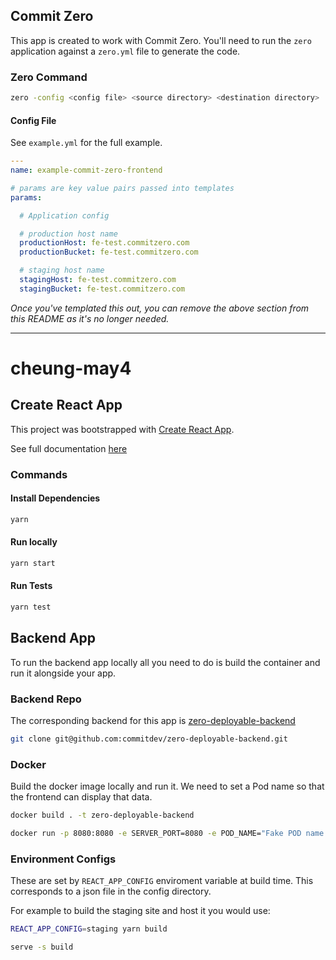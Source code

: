 ## Commit Zero

This app is created to work with Commit Zero. You'll need to run the `zero` application against a `zero.yml` file to generate the code.

### Zero Command

```bash
zero -config <config file> <source directory> <destination directory>
```

#### Config File

See `example.yml` for the full example.

```yaml
---
name: example-commit-zero-frontend

# params are key value pairs passed into templates
params:

  # Application config

  # production host name
  productionHost: fe-test.commitzero.com
  productionBucket: fe-test.commitzero.com

  # staging host name
  stagingHost: fe-test.commitzero.com
  stagingBucket: fe-test.commitzero.com

```

_Once you've templated this out, you can remove the above section from this README as it's no longer needed._

---

# cheung-may4

## Create React App

This project was bootstrapped with [Create React App](https://github.com/facebook/create-react-app).

See full documentation [here](docs/create-react-app.md)

### Commands

#### Install Dependencies

```zsh
yarn
```

#### Run locally

```zsh
yarn start
```

#### Run Tests

```zsh
yarn test
```

## Backend App

To run the backend app locally all you need to do is build the container and run it alongside your app.

### Backend Repo

The corresponding backend for this app is [zero-deployable-backend](https://github.com/commitdev/zero-deployable-backend)

```zsh
git clone git@github.com:commitdev/zero-deployable-backend.git
```

### Docker

Build the docker image locally and run it. We need to set a Pod name so that the frontend can display that data.

```zsh
docker build . -t zero-deployable-backend

docker run -p 8080:8080 -e SERVER_PORT=8080 -e POD_NAME="Fake POD name." zero-deployable-backend
```

### Environment Configs

These are set by `REACT_APP_CONFIG` enviroment variable at build time. This corresponds to a json file in the config directory.

For example to build the staging site and host it you would use:

```zsh
REACT_APP_CONFIG=staging yarn build

serve -s build
```
